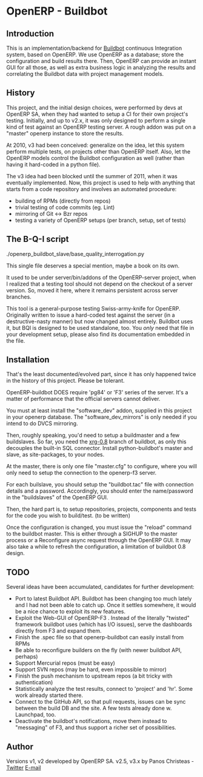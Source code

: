 OpenERP - Buildbot
===================

Introduction
---

This is an implementation/backend for [Buildbot](http://trac.buildbot.net/) continuous
Integration system, based on OpenERP. We use OpenERP as a database; store the
configuration and build results there. Then, OpenERP can provide an instant GUI
for all those, as well as extra business logic in analyzing the results and
correlating the Buildbot data with project management models.

History
---

This project, and the initial design choices, were performed by devs at OpenERP SA,
when they had wanted to setup a CI for their own project's testing. Initially, and
up to v2.x, it was only designed to perform a single kind of test against an
OpenERP testing server. A rough addon was put on a "master" openerp instance to
store the results.

At 2010, v3 had been conceived: generalize on the idea, let this system perform
multiple tests, on projects other than OpenERP itself. Also, let the OpenERP 
models control the Buildbot configuration as well (rather than having it 
hard-coded in a python file). 

The v3 idea had been blocked until the summer of 2011, when it was eventually
implemented. Now, this project is used to help with anything that starts from
a code repository and involves an automated procedure:

 * building of RPMs (directly from repos)
 * trivial testing of code commits (eg. Lint)
 * mirroring of Git <-> Bzr repos
 * testing a variety of OpenERP setups (per branch, setup, set of tests)

The B-Q-I script
---

./openerp_buildbot_slave/base_quality_interrogation.py

This single file deserves a special mention, maybe a book on its own.

It used to be under server/bin/addons of the OpenERP-server project, when
I realized that a testing tool should not depend on the checkout of a
server version. So, moved it here, where it remains persistent across server
branches.

This tool is a general-purpose testing Swiss-army-knife for OpenERP. Originally
written to issue a hard-coded test against the server (in a destructive-nasty
manner) but now changed almost entirely. Buildbot uses it, but BQI is designed
to be used standalone, too. You *only* need that file in your development setup,
please also find its documentation embedded in the file.


Installation
---

That's the least documented/evolved part, since it has only happened twice
in the history of this project. Please be tolerant.

OpenERP-buildbot DOES require 'pg84' or 'F3' series of the server. It's a
matter of performance that the official servers cannot deliver.

You must at least install the "software_dev" addon, supplied in this project
in your openerp database. The "software_dev_mirrors" is only needed if you
intend to do DVCS mirroring.

Then, roughly speaking, you'd need to setup a buildmaster and a few 
buildslaves. So far, you need the [xrg-0.8](https://github.com/xrg/buildbot/tree/xrg-0.8)
branch of buildbot, as only this decouples the built-in SQL connector.
Install python-buildbot's master and slave, as site-packages, to your nodes.

At the master, there is only one file "master.cfg" to configure, where you
will only need to setup the connection to the openerp-f3 server.

For each builslave, you should setup the "buildbot.tac" file with connection
details and a password. Accordingly, you should enter the name/password in
the "buildslaves" of the OpenERP GUI.

Then, the hard part is, to setup repositories, projects, components and tests
for the code you wish to build/test. (to be written)

Once the configuration is changed, you must issue the "reload" command to
the buildbot master. This is either through a SIGHUP to the master process
or a Reconfigure async request through the OpenERP GUI. It may also take
a while to refresh the configuration, a limitation of buildbot 0.8 design.


TODO
---

Several ideas have been accumulated, candidates for further development:
 * Port to latest Buildbot API. Buildbot has been changing too much lately
   and I had not been able to catch up. Once it settles somewhere, it would
   be a nice chance to exploit its new features.
 * Exploit the Web-GUI of OpenERP-F3 . Instead of the literally "twisted"
   framework buildbot uses (which has I/O issues), serve the dashboards
   directly from F3 and expand them.
 * Finish the .spec file so that openerp-buildbot can easily install from RPMs
 * Be able to reconfigure builders on the fly (with newer buildbot API, perhaps)
 * Support Mercurial repos (must be easy)
 * Support SVN repos (may be hard, even impossible to mirror)
 * Finish the push mechanism to upstream repos (a bit tricky with authentication)
 * Statistically analyze the test results, connect to 'project' and 'hr'.
   Some work already started there.
 * Connect to the GitHub API, so that pull requests, issues can be sync
   between the build DB and the site. A few tests already done w. Launchpad, too.
 * Deactivate the buildbot's notifications, move them instead to "messaging"
   of F3, and thus support a richer set of possibilities.

Author
------

Versions v1, v2 developed by OpenERP SA.
v2.5, v3.x by Panos Christeas - [Twitter](http://twitter.com/#panos_xrg) [E-mail](mailto:xrg@hellug.gr)
